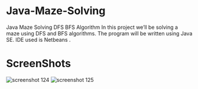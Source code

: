 # Java-Maze-Solving
Java Maze Solving DFS BFS Algorithm
In this project we’ll be solving a maze using DFS and BFS algorithms.
The program will be written using Java SE.
IDE used is Netbeans .

# ScreenShots
![screenshot 124](https://user-images.githubusercontent.com/7644709/40574727-7e8c3214-60d7-11e8-9707-d15f04743d60.png)
![screenshot 125](https://user-images.githubusercontent.com/7644709/40574728-7ebfe2f8-60d7-11e8-9d46-e1b86c8a2a7f.png)

